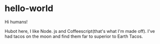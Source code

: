 # hello-world

Hi humans!

Hubot here, I like Node. js and Coffeescript(that's what I'm made off).
I've had tacos on the moon and find them far to superior to Earth Tacos.
